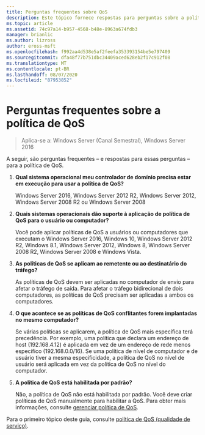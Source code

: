 ```yaml
---
title: Perguntas frequentes sobre QoS
description: Este tópico fornece respostas para perguntas sobre a política de qualidade de serviço (QoS) no Windows Server 2016.
ms.topic: article
ms.assetid: 74c97a14-b957-4568-b48e-8963a674fdb3
manager: brianlic
ms.author: lizross
author: eross-msft
ms.openlocfilehash: f992aa4d538e5af2feefa353393154be5e797409
ms.sourcegitcommit: dfa48f77b751dbc34409aced628eb2f17c912f08
ms.translationtype: MT
ms.contentlocale: pt-BR
ms.lasthandoff: 08/07/2020
ms.locfileid: "87953852"
---
```

# <a name="qos-policy-frequently-asked-questions"></a>Perguntas frequentes sobre a política de QoS

>Aplica-se a: Windows Server (Canal Semestral), Windows Server 2016

A seguir, são perguntas frequentes – e respostas para essas perguntas – para a política de QoS.

1.  **Qual sistema operacional meu controlador de domínio precisa estar em execução para usar a política de QoS?**

     Windows Server 2016, Windows Server 2012 R2, Windows Server 2012, Windows Server 2008 R2 ou Windows Server 2008

2.  **Quais sistemas operacionais dão suporte à aplicação de política de QoS para o usuário ou computador?**

     Você pode aplicar políticas de QoS a usuários ou computadores que executam o Windows Server 2016, Windows 10, Windows Server 2012 R2, Windows 8.1, Windows Server 2012, Windows 8, Windows Server 2008 R2, Windows Server 2008 e Windows Vista.

3.  **As políticas de QoS se aplicam ao remetente ou ao destinatário do tráfego?**

     As políticas de QoS devem ser aplicadas no computador de envio para afetar o tráfego de saída. Para afetar o tráfego bidirecional de dois computadores, as políticas de QoS precisam ser aplicadas a ambos os computadores.

4.  **O que acontece se as políticas de QoS conflitantes forem implantadas no mesmo computador?**

     Se várias políticas se aplicarem, a política de QoS mais específica terá precedência. Por exemplo, uma política que declara um endereço de host (192.168.4.12) é aplicada em vez de um endereço de rede menos específico (192.168.0.0/16). Se uma política de nível de computador e de usuário tiver a mesma especificidade, a política de QoS no nível de usuário será aplicada em vez da política de QoS no nível do computador.

5.  **A política de QoS está habilitada por padrão?**

     Não, a política de QoS não está habilitada por padrão. Você deve criar políticas de QoS manualmente para habilitar a QoS.  Para obter mais informações, consulte [gerenciar política de QoS](qos-policy-manage.md).

Para o primeiro tópico deste guia, consulte [política de QoS (qualidade de serviço)](qos-policy-top.md).
